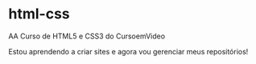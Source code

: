 # html-css
 AA Curso de HTML5 e CSS3 do CursoemVideo

Estou aprendendo a criar sites e agora vou gerenciar meus repositórios!